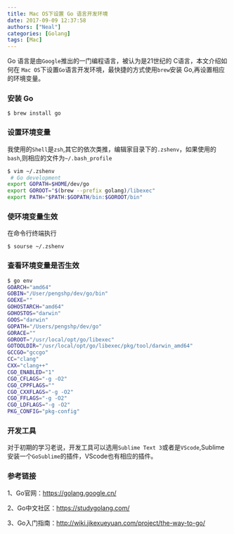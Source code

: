 ```yaml
---
title: Mac OS下设置 Go 语言开发环境
date: 2017-09-09 12:37:58
authors: ["Neal"]
categories: [Golang]
tags: [Mac]
---
```

Go 语言是由`Google`推出的一门编程语言，被认为是21世纪的 C语言，本文介绍如何在 `Mac OS`下设置`Go`语言开发环境，最快捷的方式使用`brew`安装 Go,再设置相应的环境变量。
<!--more-->

### 安装 Go

    $ brew install go

### 设置环境变量
我使用的`Shell`是`zsh`,其它的依次类推，编辑家目录下的`.zshenv`，如果使用的`bash`,则相应的文件为`~/.bash_profile`
```sh
$ vim ~/.zshenv
 # Go development
export GOPATH=$HOME/dev/go
export GOROOT="$(brew --prefix golang)/libexec"
export PATH="$PATH:$GOPATH/bin:$GOROOT/bin"
```

### 使环境变量生效
在命令行终端执行

```shell
$ sourse ~/.zshenv
```

### 查看环境变量是否生效
```sh
$ go env
GOARCH="amd64"
GOBIN="/User/pengshp/dev/go/bin"
GOEXE=""
GOHOSTARCH="amd64"
GOHOSTOS="darwin"
GOOS="darwin"
GOPATH="/Users/pengshp/dev/go"
GORACE=""
GOROOT="/usr/local/opt/go/libexec"
GOTOOLDIR="/usr/local/opt/go/libexec/pkg/tool/darwin_amd64"
GCCGO="gccgo"
CC="clang"
CXX="clang++"
CGO_ENABLED="1"
CGO_CFLAGS="-g -O2"
CGO_CPPFLAGS=""
CGO_CXXFLAGS="-g -O2"
CGO_FFLAGS="-g -O2"
CGO_LDFLAGS="-g -O2"
PKG_CONFIG="pkg-config"
```

### 开发工具
对于初期的学习老说，开发工具可以选用`Sublime Text 3`或者是`VScode`,Sublime安装一个`GoSublime`的插件，VScode也有相应的插件。

### 参考链接

1、Go官网：<https://golang.google.cn/>

2、Go中文社区：<https://studygolang.com/>

3、Go入门指南：<http://wiki.jikexueyuan.com/project/the-way-to-go/>
